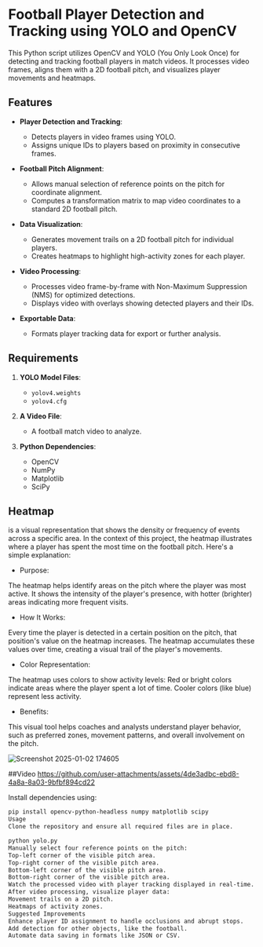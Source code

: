 # Football Player Detection and Tracking using YOLO and OpenCV

This Python script utilizes OpenCV and YOLO (You Only Look Once) for detecting and tracking football players in match videos. It processes video frames, aligns them with a 2D football pitch, and visualizes player movements and heatmaps.

## Features

- **Player Detection and Tracking**:
  - Detects players in video frames using YOLO.
  - Assigns unique IDs to players based on proximity in consecutive frames.

- **Football Pitch Alignment**:
  - Allows manual selection of reference points on the pitch for coordinate alignment.
  - Computes a transformation matrix to map video coordinates to a standard 2D football pitch.

- **Data Visualization**:
  - Generates movement trails on a 2D football pitch for individual players.
  - Creates heatmaps to highlight high-activity zones for each player.

- **Video Processing**:
  - Processes video frame-by-frame with Non-Maximum Suppression (NMS) for optimized detections.
  - Displays video with overlays showing detected players and their IDs.

- **Exportable Data**:
  - Formats player tracking data for export or further analysis.

## Requirements

1. **YOLO Model Files**:
   - `yolov4.weights`
   - `yolov4.cfg`

2. **A Video File**:
   - A football match video to analyze.

3. **Python Dependencies**:
   - OpenCV
   - NumPy
   - Matplotlib
   - SciPy
## Heatmap 
 is a visual representation that shows the density or frequency of events across a specific area. In the context of this project, the heatmap illustrates where a player has spent the most time on the football pitch. Here's a simple explanation:

- Purpose:

The heatmap helps identify areas on the pitch where the player was most active. It shows the intensity of the player's presence, with hotter (brighter) areas indicating more frequent visits.
- How It Works:

Every time the player is detected in a certain position on the pitch, that position's value on the heatmap increases.
The heatmap accumulates these values over time, creating a visual trail of the player's movements.
- Color Representation:

The heatmap uses colors to show activity levels:
Red or bright colors indicate areas where the player spent a lot of time.
Cooler colors (like blue) represent less activity.
- Benefits:

This visual tool helps coaches and analysts understand player behavior, such as preferred zones, movement patterns, and overall involvement on the pitch.

![Screenshot 2025-01-02 174605](https://github.com/user-attachments/assets/e794ab2d-925c-4ae7-b8bc-8b0a971df92a)

##Video https://github.com/user-attachments/assets/4de3adbc-ebd8-4a8a-8a03-9bfbf894cd22


Install dependencies using:
```bash
pip install opencv-python-headless numpy matplotlib scipy
Usage
Clone the repository and ensure all required files are in place.

python yolo.py
Manually select four reference points on the pitch:
Top-left corner of the visible pitch area.
Top-right corner of the visible pitch area.
Bottom-left corner of the visible pitch area.
Bottom-right corner of the visible pitch area.
Watch the processed video with player tracking displayed in real-time.
After video processing, visualize player data:
Movement trails on a 2D pitch.
Heatmaps of activity zones.
Suggested Improvements
Enhance player ID assignment to handle occlusions and abrupt stops.
Add detection for other objects, like the football.
Automate data saving in formats like JSON or CSV.

